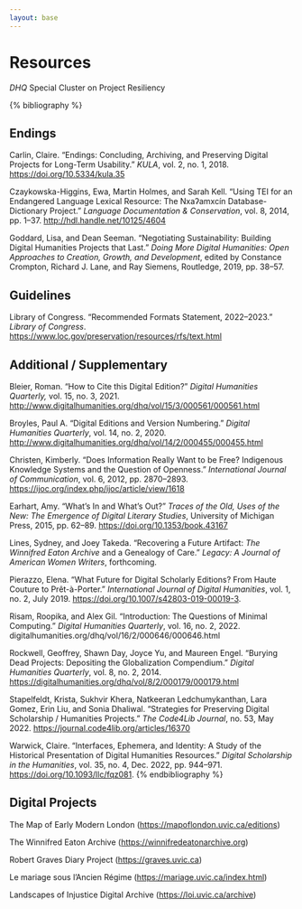 ```yaml
---
layout: base
---
```


# Resources

*DHQ* Special Cluster on Project Resiliency

{% bibliography %}
## Endings

Carlin, Claire. “Endings: Concluding, Archiving, and Preserving Digital Projects for Long-Term Usability.” *KULA*, vol. 2, no. 1, 2018. https://doi.org/10.5334/kula.35

Czaykowska-Higgins, Ewa, Martin Holmes, and Sarah Kell. “Using TEI for an Endangered Language Lexical Resource: The Nxaʔamxcín Database-Dictionary Project.” *Language Documentation & Conservation*, vol. 8, 2014, pp. 1–37. http://hdl.handle.net/10125/4604

Goddard, Lisa, and Dean Seeman. “Negotiating Sustainability: Building Digital Humanities Projects that Last.” *Doing More Digital Humanities: Open Approaches to Creation, Growth, and Development*, edited by Constance Crompton, Richard J. Lane, and Ray Siemens, Routledge, 2019, pp. 38–57.

## Guidelines 
Library of Congress. “Recommended Formats Statement, 2022–2023.” *Library of Congress*. https://www.loc.gov/preservation/resources/rfs/text.html

## Additional / Supplementary

Bleier, Roman. “How to Cite this Digital Edition?” *Digital Humanities Quarterly,* vol. 15, no. 3, 2021. http://www.digitalhumanities.org/dhq/vol/15/3/000561/000561.html

Broyles, Paul A. “Digital Editions and Version Numbering.” *Digital Humanities Quarterly*, vol. 14, no. 2, 2020. http://www.digitalhumanities.org/dhq/vol/14/2/000455/000455.html

Christen, Kimberly. “Does Information Really Want to be Free? Indigenous Knowledge Systems and the Question of Openness.” *International Journal of Communication*, vol. 6, 2012, pp. 2870–2893. https://ijoc.org/index.php/ijoc/article/view/1618

Earhart, Amy. “What’s In and What’s Out?” *Traces of the Old, Uses of the New: The Emergence of Digital Literary Studies*, University of Michigan Press, 2015, pp. 62–89. https://doi.org/10.1353/book.43167

Lines, Sydney, and Joey Takeda. “Recovering a Future Artifact: *The Winnifred Eaton Archive* and a Genealogy of Care.” *Legacy: A Journal of American Women Writers*, forthcoming.

Pierazzo, Elena. “What Future for Digital Scholarly Editions? From Haute Couture to Prêt-à-Porter.” *International Journal of Digital Humanities*, vol. 1, no. 2, July 2019. https://doi.org/10.1007/s42803-019-00019-3.

Risam, Roopika, and Alex Gil. “Introduction: The Questions of Minimal Computing.” *Digital Humanities Quarterly*, vol. 16, no. 2, 2022. digitalhumanities.org/dhq/vol/16/2/000646/000646.html

Rockwell, Geoffrey, Shawn Day, Joyce Yu, and Maureen Engel. “Burying Dead Projects: Depositing the Globalization Compendium.” *Digital Humanities Quarterly*, vol. 8, no. 2, 2014. https://digitalhumanities.org/dhq/vol/8/2/000179/000179.html

Stapelfeldt, Krista, Sukhvir Khera, Natkeeran Ledchumykanthan, Lara Gomez, Erin Liu, and Sonia Dhaliwal. “Strategies for Preserving Digital Scholarship / Humanities Projects.” *The Code4Lib Journal*, no. 53, May 2022. https://journal.code4lib.org/articles/16370

Warwick, Claire. “Interfaces, Ephemera, and Identity: A Study of the Historical Presentation of Digital Humanities Resources.” *Digital Scholarship in the Humanities*, vol. 35, no. 4, Dec. 2022, pp. 944–971. https://doi.org/10.1093/llc/fqz081.
{% endbibliography %}

## Digital Projects
The Map of Early Modern London (https://mapoflondon.uvic.ca/editions)

The Winnifred Eaton Archive (https://winnifredeatonarchive.org)

Robert Graves Diary Project (https://graves.uvic.ca)

Le mariage sous l’Ancien Régime (https://mariage.uvic.ca/index.html)

Landscapes of Injustice Digital Archive (https://loi.uvic.ca/archive)
